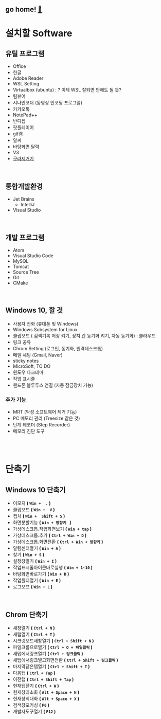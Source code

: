 
## go home! [:house_with_garden:](https://github.com/wnsgml972/midas_log)


# 설치할 Software


## 유틸 프로그램
- Office
- 한글
- Adobe Reader
- WSL Setting
- Virtualbox (ubuntu) : ? 이제 WSL 잘되면 안해도 될 듯?
- 팀뷰어
- 샤나인코더 (동영상 인코딩 프로그램)
- 카카오톡
- NotePad++
- 반디집
- 팟플레이어
- gif캠
- 알씨
- 바탕화면 달력
- V3
- [구라제거기](https://teus.me/484)


<br/>

## 통합개발환경
- Jet Brains
    - IntelliJ
- Visual Studio



<br/>

## 개발 프로그램
- Atom
- Visual Studio Code
- MySQL
- Tomcat
- Source Tree
- Git
- CMake



<br/>

## Windows 10, 할 것
- 사용자 전화 (휴대폰 및 Windows)
- Windows Subsystem for Linux
- 클립보드 ( 검색기록 저장 켜기, 장치 간 동기화 켜기, 자동 동기화) : 클라우드
- 링크 공유
- Chrom Setting (로그인, 동기화, 원격데스크톱)
- 메일 세팅 (Gmail, Naver)
- sticky notes
- MicroSoft, TO DO
- 윈도우 다크테마
- 작업 표시줄
- 핸드폰 블루투스 연결 (자동 잠금장치 기능)
### 추가 기능
- MRT (악성 소프트웨어 제거 기능)
- PC 메모리 관리 (Treesize 같은 것)
- 단계 레코더 (Step Recorder)
- 메모리 진단 도구


<br/><br/>

# 단축기

## Windows 10 단축기
* 이모지 __( ```Win +  .``` )__
* 클립보드 __( ```Win +  V``` )__
* 캡처 __( ```Win +  Shift + S``` )__
* 화면분할기능 __( ```Win + 방향키 ``` )__
* 가상데스크톱.작업화면보기 __( ```Win + tap``` )__
* 가상데스크톱.추가 __( ```Ctrl + Win + D``` )__
* 가상데스크톱.화면전환  __( ```Ctrl + Win + 방향키``` )__
* 알림센터열기 __( ```Win + A``` )__
* 찾기 __( ```Win + S``` )__
* 설정창열기 __( ```Win + I``` )__
* 작업표시줄아이콘바로실행 __( ```Win + 1~10``` )__
* 바탕화면바로가기 __( ```Win + D``` )__
* 작업폴더열기 __( ```Win + E``` )__
* 로그오프 __( ```Win + L``` )__

<br/>

## Chrom 단축기
* 새창열기 __( ```Ctrl + N``` )__
* 새탭열기 __( ```Ctrl + T``` )__
* 시크릿모드새창열기 __( ```Ctrl + Shift + N``` )__
* 파일크롬으로열기  __( ```Ctrl + O + 파일클릭``` )__
* 새탭에서링크열기 __( ```Ctrl + 링크클릭``` )__
* 새탭에서링크열고화면전환 __( ```Ctrl + Shift + 링크클릭``` )__
* 마지막닫은탭열기 __( ```Ctrl + Shift + T``` )__
* 다음탭 __( ```Ctrl + Tap``` )__
* 이전탭 __( ```Ctrl + Shift + Tap``` )__
* 현재탭닫기 __( ```Ctrl + W``` )__
* 현재창최소화  __( ```Alt + Space + N``` )__
* 현재창최대화 __( ```Alt + Space + X``` )__
* 검색창포커싱  __( ```F6``` )__
* 개발자도구열기  __( ```F12``` )__
